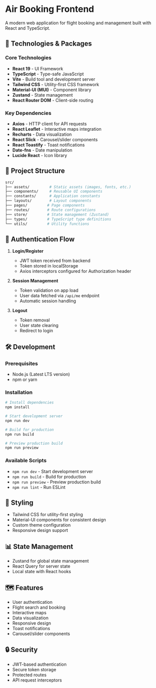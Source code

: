 # Air Booking Frontend

A modern web application for flight booking and management built with React and TypeScript.

## 🚀 Technologies & Packages

### Core Technologies

- **React 19** - UI Framework
- **TypeScript** - Type-safe JavaScript
- **Vite** - Build tool and development server
- **Tailwind CSS** - Utility-first CSS framework
- **Material-UI (MUI)** - Component library
- **Zustand** - State management
- **React Router DOM** - Client-side routing

### Key Dependencies

- **Axios** - HTTP client for API requests
- **React Leaflet** - Interactive maps integration
- **Recharts** - Data visualization
- **React Slick** - Carousel/slider components
- **React Toastify** - Toast notifications
- **Date-fns** - Date manipulation
- **Lucide React** - Icon library

## 📁 Project Structure

```bash
src/
├── assets/         # Static assets (images, fonts, etc.)
├── components/     # Reusable UI components
├── constants/      # Application constants
├── layouts/        # Layout components
├── pages/         # Page components
├── routes/        # Route configurations
├── store/         # State management (Zustand)
├── types/         # TypeScript type definitions
└── utils/         # Utility functions
```

## 🔐 Authentication Flow

1. **Login/Register**

   - JWT token received from backend
   - Token stored in localStorage
   - Axios interceptors configured for Authorization header

2. **Session Management**

   - Token validation on app load
   - User data fetched via `/api/me` endpoint
   - Automatic session handling

3. **Logout**
   - Token removal
   - User state clearing
   - Redirect to login

## 🛠️ Development

### Prerequisites

- Node.js (Latest LTS version)
- npm or yarn

### Installation

```bash
# Install dependencies
npm install

# Start development server
npm run dev

# Build for production
npm run build

# Preview production build
npm run preview
```

### Available Scripts

- `npm run dev` - Start development server
- `npm run build` - Build for production
- `npm run preview` - Preview production build
- `npm run lint` - Run ESLint

## 🎨 Styling

- Tailwind CSS for utility-first styling
- Material-UI components for consistent design
- Custom theme configuration
- Responsive design support

## 📊 State Management

- Zustand for global state management
- React Query for server state
- Local state with React hooks

## 🗺️ Features

- User authentication
- Flight search and booking
- Interactive maps
- Data visualization
- Responsive design
- Toast notifications
- Carousel/slider components

## 🔒 Security

- JWT-based authentication
- Secure token storage
- Protected routes
- API request interceptors
